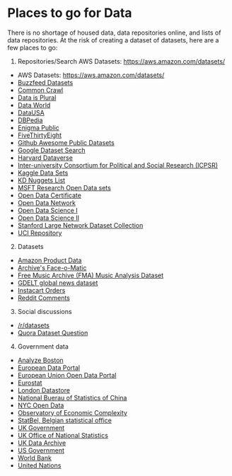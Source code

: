 # Places to go for Data
There is no shortage of housed data, data repositories online, and lists of data repositories. At the risk of creating a dataset of datasets, here are a few places to go:

1. Repositories/Search
 AWS Datasets: https://aws.amazon.com/datasets/
  - AWS Datasets: https://aws.amazon.com/datasets/
  - [Buzzfeed Datasets](https://github.com/BuzzFeedNews)
  - [Common Crawl](http://commoncrawl.org)
  - [Data is Plural](https://docs.google.com/spreadsheets/d/1wZhPLMCHKJvwOkP4juclhjFgqIY8fQFMemwKL2c64vk/edit#gid=0)
  - [Data World](https://data.world)
  - [DataUSA](http://datausa.io)
  - [DBPedia](http://wiki.dbpedia.org)
  - [Enigma Public](https://public.enigma.com)
  - [FiveThirtyEight](https://data.fivethirtyeight.com)
  - [Github Awesome Public Datasets](https://github.com/caesar0301/awesome-public-datasets)
  - [Google Dataset Search](https://toolbox.google.com/datasetsearch)
  - [Harvard Dataverse](https://dataverse.harvard.edu  )
  - [Inter-university Consortium for Political and Social Research (ICPSR)](https://www.icpsr.umich.edu/icpsrweb/)
  - [Kaggle Data Sets](https://www.kaggle.com/datasets)
  - [KD Nuggets List](http://www.kdnuggets.com/datasets/index.html)
  - [MSFT Research Open Data sets](https://www.microsoft.com/en-us/research/academic-program/data-science-at-microsoft-research/)
  - [Open Data Certificate](https://certificates.theodi.org/en/datasets)
  - [Open Data Network](https://opendatanetwork.com)
  - [Open Data Science I](https://github.com/datasciencemasters/data)
  - [Open Data Science II](https://github.com/datasciencemasters/go/blob/master/datasets.md)
  - [Stanford Large Network Dataset Collection](http://memetracker.org/data/index.html)
  - [UCI Repository](http://archive.ics.uci.edu/ml/datasets.html)

2. Datasets
  - [Amazon Product Data](http://jmcauley.ucsd.edu/data/amazon/)
  - [Archive's Face-o-Matic](https://archive.org/details/faceomatic)
  - [Free Music Archive (FMA) Music Analysis Dataset](https://github.com/mdeff/fma)
  - [GDELT global news dataset](http://gdeltproject.org)
  - [Instacart Orders](https://www.instacart.com/datasets/grocery-shopping-2017)
  - [Reddit Comments](https://www.reddit.com/r/bigquery/comments/3cej2b/17_billion_reddit_comments_loaded_on_bigquery/)

3. Social discussions
  - [/r/datasets](https://www.reddit.com/r/datasets/search?sort=new&restrict_sr=on&q=flair%3Adataset)
  - [Quora Dataset Question](https://www.quora.com/Where-can-I-find-large-datasets-open-to-the-public)

4. Government data
  - [Analyze Boston](https://data.boston.gov)
  - [European Data Portal](https://www.europeandataportal.eu)
  - [European Union Open Data Portal](https://data.europa.eu/euodp/en/data/)
  - [Eurostat](http://ec.europa.eu/eurostat)
  - [London Datastore](http://data.london.gov.uk)
  - [National Buerau of Statistics of China](http://data.stats.gov.cn/english/)
  - [NYC Open Data](https://opendata.cityofnewyork.us)
  - [Observatory of Economic Complexity](http://atlas.media.mit.edu/en/)
  - [StatBel, Belgian statistical office](https://statbel.fgov.be/en)
  - [UK Government](https://data.gov.uk)
  - [UK Office of National Statistics](https://www.ons.gov.uk)
  - [UK Data Archive](https://www.data-archive.ac.uk)
  - [US Government](https://www.data.gov)
  - [World Bank](https://data.worldbank.org)
  - [United Nations](http://data.un.org)

